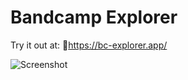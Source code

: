# Bandcamp Explorer

Try it out at: 🔗https://bc-explorer.app/

![Screenshot](https://bc-explorer.app/static/media/social.png)
